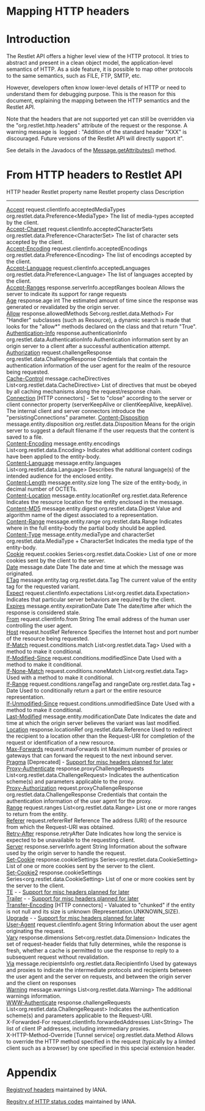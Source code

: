 Mapping HTTP headers
====================

Introduction
============

The Restlet API offers a higher level view of the HTTP protocol. It
tries to abstract and present in a clean object model, the
application-level semantics of HTTP. As a side feature, it is possible
to map other protocols to the same semantics, such as FILE, FTP, SMTP,
etc.

However, developers often know lower-level details of HTTP or need to
understand them for debugging purpose. This is the reason for this
document, explaining the mapping between the HTTP semantics and the
Restlet API.

Note that the headers that are not supported yet can still be overridden
via the "org.restlet.http.headers" attribute of the request or the
response. A warning message is  logged : "Addition of the standard
header "XXX" is discouraged. Future versions of the Restlet API will
directly support it".

See details in the Javadocs of the
[Message.getAttributes()](javadocs://jse/api/org/restlet/Message.html#getAttributes%28%29)
method.

From HTTP headers to Restlet API
================================

 HTTP header                                                                             Restlet property name                     Restlet property class                      Description                                                                                                                                                                                                     
 --------------------------------------------------------------------------------------- ----------------------------------------- ------------------------------------------- --------------------------------------------------------------------------------------------------------------------------------------------------------------------------------------------------------------- 
 [Accept](http://www.w3.org/Protocols/rfc2616/rfc2616-sec14.html#sec14.1)                request.clientInfo.acceptedMediaTypes     org.restlet.data.Preference\<MediaType\>    The list of media-types accepted by the client.                                                                                                                                                                 
 [Accept-Charset](http://www.w3.org/Protocols/rfc2616/rfc2616-sec14.html#sec14.2)        request.clientInfo.acceptedCharacterSets  org.restlet.data.Preference\<CharacterSet\> The list of character sets accepted by the client.                                                                                                                                                              
 [Accept-Encoding](http://www.w3.org/Protocols/rfc2616/rfc2616-sec14.html#sec14.3)       request.clientInfo.acceptedEncodings      org.restlet.data.Preference\<Encoding\>     The list of encodings accepted by the client.                                                                                                                                                                   
 [Accept-Language](http://www.w3.org/Protocols/rfc2616/rfc2616-sec14.html#sec14.4)       request.clientInfo.acceptedLanguages      org.restlet.data.Preference\<Language\>     The list of languages accepted by the client.                                                                                                                                                                   
 [Accept-Ranges](http://www.w3.org/Protocols/rfc2616/rfc2616-sec14.html#sec14.5)         response.serverInfo.acceptRanges          boolean                                     Allows the server to indicate its support for range requests                                                                                                                                                    
 [Age](http://www.w3.org/Protocols/rfc2616/rfc2616-sec14.html#sec14.6)                   response.age                              int                                         The estimated amount of time since the response was generated or revalidated by the origin server.                                                                                                              
 [Allow](http://www.w3.org/Protocols/rfc2616/rfc2616-sec14.html#sec14.7)                 response.allowedMethods                   Set\<org.restlet.data.Method\>              For "Handler" subclasses (such as Resource), a dynamic search is made that looks for the "allow\*" methods declared on the class and that return "True".                                                        
 [Authentication-Info](http://tools.ietf.org/html/rfc2617#section-3.2.3)                 response.authenticationInfo               org.restlet.data.AuthenticationInfo         Authentication information sent by an origin server to a client after a successful authentication attempt.                                                                                                      
 [Authorization](http://www.w3.org/Protocols/rfc2616/rfc2616-sec14.html#sec14.8)         request.challengeResponse                 org.restlet.data.ChallengeResponse          Credentials that contain the authentication information of the user agent for the realm of the resource being requested.                                                                                        
 [Cache-Control](http://www.w3.org/Protocols/rfc2616/rfc2616-sec14.html#sec14.9)         message.cacheDirectives                   List\<org.restlet.data.CacheDirective\>     List of directives that must be obeyed by all caching mechanisms along the request/response chain.                                                                                                              
 [Connection](http://www.w3.org/Protocols/rfc2616/rfc2616-sec14.html#sec14.10)           [HTTP connectors]                         -                                           Set to "close" according to the server or client connector property (serverKeepAlive or clientKeepAlive, keepAlive). The internal client and server connectors introduce the "persistingConnections" parameter. 
 [Content-Disposition](http://www.w3.org/Protocols/rfc2616/rfc2616-sec19.html#sec19.5.1) message.entity.disposition                org.restlet.data.Disposition                Means for the origin server to suggest a default filename if the user requests that the content is saved to a file.                                                                                             
 [Content-Encoding](http://www.w3.org/Protocols/rfc2616/rfc2616-sec14.html#sec14.11)     message.entity.encodings                  List\<org.restlet.data.Encoding\>           Indicates what additional content codings have been applied to the entity-body.                                                                                                                                 
 [Content-Language](http://www.w3.org/Protocols/rfc2616/rfc2616-sec14.html#sec14.12)     message.entity.languages                  List\<org.restlet.data.Language\>           Describes the natural language(s) of the intended audience for the enclosed entity.                                                                                                                             
 [Content-Length](http://www.w3.org/Protocols/rfc2616/rfc2616-sec14.html#sec14.13)       message.entity.size                       long                                        The size of the entity-body, in decimal number of OCTETs.                                                                                                                                                       
 [Content-Location](http://www.w3.org/Protocols/rfc2616/rfc2616-sec14.html#sec14.14)     message.entity.locationRef                org.restlet.data.Reference                  Indicates the resource location for the entity enclosed in the message.                                                                                                                                         
 [Content-MD5](http://www.w3.org/Protocols/rfc2616/rfc2616-sec14.html#sec14.15)          message.entity.digest                     org.restlet.data.Digest                     Value and algorithm name of the digest associated to a representation.                                                                                                                                          
 [Content-Range](http://www.w3.org/Protocols/rfc2616/rfc2616-sec14.html#sec14.15)        message.entity.range                      org.restlet.data.Range                      Indicates where in the full entity-body the partial body should be applied.                                                                                                                                     
 [Content-Type](http://www.w3.org/Protocols/rfc2616/rfc2616-sec14.html#sec14.17)         message.entity.mediaType and characterSet org.restlet.data.MediaType + CharacterSet   Indicates the media type of the entity-body.                                                                                                                                                                    
 [Cookie](http://www.w3.org/Protocols/rfc2109/rfc2109)                                   request.cookies                           Series\<org.restlet.data.Cookie\>           List of one or more cookies sent by the client to the server.                                                                                                                                                   
 [Date](http://www.w3.org/Protocols/rfc2616/rfc2616-sec14.html#sec14.18)                 message.date                              Date                                        The date and time at which the message was originated.                                                                                                                                                          
 [ETag](http://www.w3.org/Protocols/rfc2616/rfc2616-sec14.html#sec14.19)                 message.entity.tag                        org.restlet.data.Tag                        The current value of the entity tag for the requested variant.                                                                                                                                                  
 [Expect](http://www.w3.org/Protocols/rfc2616/rfc2616-sec14.html#sec14.20)               request.clientInfo.expectations           List\<org.restlet.data.Expectation\>        Indicates that particular server behaviors are required by the client.                                                                                                                                          
 [Expires](http://www.w3.org/Protocols/rfc2616/rfc2616-sec14.html#sec14.21)              message.entity.expirationDate             Date                                        The date/time after which the response is considered stale.                                                                                                                                                     
 [From](http://www.w3.org/Protocols/rfc2616/rfc2616-sec14.html#sec14.22)                 request.clientInfo.from                   String                                      The email address of the human user controlling the user agent.                                                                                                                                                 
 [Host](http://www.w3.org/Protocols/rfc2616/rfc2616-sec14.html#sec14.23)                 request.hostRef                           Reference                                   Specifies the Internet host and port number of the resource being requested.                                                                                                                                    
 [If-Match](http://www.w3.org/Protocols/rfc2616/rfc2616-sec14.html#sec14.24)             request.conditions.match                  List\<org.restlet.data.Tag\>                Used with a method to make it conditional.                                                                                                                                                                      
 [If-Modified-Since](http://www.w3.org/Protocols/rfc2616/rfc2616-sec14.html#sec14.25)    request.conditions.modifiedSince          Date                                        Used with a method to make it conditional.                                                                                                                                                                      
 [If-None-Match](http://www.w3.org/Protocols/rfc2616/rfc2616-sec14.html#sec14.26)        request.conditions.noneMatch              List\<org.restlet.data.Tag\>                Used with a method to make it conditional.                                                                                                                                                                      
 [If-Range](http://www.w3.org/Protocols/rfc2616/rfc2616-sec14.html#sec14.27)             request.conditions.rangeTag and rangeDate org.restlet.data.Tag + Date                 Used to conditionally return a part or the entire resource representation.                                                                                                                                      
 [If-Unmodified-Since](http://www.w3.org/Protocols/rfc2616/rfc2616-sec14.html#sec14.28)  request.conditions.unmodifiedSince        Date                                        Used with a method to make it conditional.                                                                                                                                                                      
 [Last-Modified](http://www.w3.org/Protocols/rfc2616/rfc2616-sec14.html#sec14.1)         message.entity.modificationDate           Date                                        Indicates the date and time at which the origin server believes the variant was last modified.                                                                                                                  
 [Location](http://www.w3.org/Protocols/rfc2616/rfc2616-sec14.html#sec14.30)             response.locationRef                      org.restlet.data.Reference                  Used to redirect the recipient to a location other than the Request-URI for completion of the request or identification of a new resource.                                                                      
 [Max-Forwards](http://www.w3.org/Protocols/rfc2616/rfc2616-sec14.html#sec14.31)         request.maxForwards                       int                                         Maximum number of proxies or gateways that can forward the request to the next inbound server.                                                                                                                  
 [Pragma](http://www.w3.org/Protocols/rfc2616/rfc2616-sec14.html#sec14.32)               [Deprecated]                              -                                           [Support for misc headers planned for later](http://restlet.tigris.org/issues/show_bug.cgi?id=282)                                                                                                              
 [Proxy-Authenticate](http://www.w3.org/Protocols/rfc2616/rfc2616-sec14.html#sec14.33)   response.proxyChallengeRequests           List\<org.restlet.data.ChallengeRequest\>   Indicates the authentication scheme(s) and parameters applicable to the proxy.                                                                                                                                  
 [Proxy-Authorization](http://www.w3.org/Protocols/rfc2616/rfc2616-sec14.html#sec14.34)  request.proxyChallengeResponse            org.restlet.data.ChallengeResponse          Credentials that contain the authentication information of the user agent for the proxy.                                                                                                                        
 [Range](http://www.w3.org/Protocols/rfc2616/rfc2616-sec14.html#sec14.35)                request.ranges                            List\<org.restlet.data.Range\>              List one or more ranges to return from the entity.                                                                                                                                                              
 [Referer](http://www.w3.org/Protocols/rfc2616/rfc2616-sec14.html#sec14.36)              request.refererRef                        Reference                                   The address (URI) of the resource from which the Request-URI was obtained.                                                                                                                                      
 [Retry-After](http://www.w3.org/Protocols/rfc2616/rfc2616-sec14.html#sec14.37)          response.retryAfter                       Date                                        Indicates how long the service is expected to be unavailable to the requesting client.                                                                                                                          
 [Server](http://www.w3.org/Protocols/rfc2616/rfc2616-sec14.html#sec14.38)               response.serverInfo.agent                 String                                      Information about the software used by the origin server to handle the request.                                                                                                                                 
 [Set-Cookie](http://www.w3.org/Protocols/rfc2109/rfc2109)                               response.cookieSettings                   Series\<org.restlet.data.CookieSetting\>    List of one or more cookies sent by the server to the client.                                                                                                                                                   
 [Set-Cookie2](http://www.ietf.org/rfc/rfc2965.txt)                                      response.cookieSettings                   Series\<org.restlet.data.CookieSetting\>    List of one or more cookies sent by the server to the client.                                                                                                                                                   
 [TE](http://www.w3.org/Protocols/rfc2616/rfc2616-sec14.html#sec14.39)                   -                                         -                                           [Support for misc headers planned for later](http://restlet.tigris.org/issues/show_bug.cgi?id=282)                                                                                                              
 [Trailer](http://www.w3.org/Protocols/rfc2616/rfc2616-sec14.html#sec14.40)              -                                         -                                           [Support for misc headers planned for later](http://restlet.tigris.org/issues/show_bug.cgi?id=282)                                                                                                              
 [Transfer-Encoding](http://www.w3.org/Protocols/rfc2616/rfc2616-sec14.html#sec14.41)    [HTTP connectors]                         -                                           Valuated to "chunked" if the entity is not null and its size is unknown (Representation.UNKNOWN\_SIZE).                                                                                                         
 [Upgrade](http://www.w3.org/Protocols/rfc2616/rfc2616-sec14.html#sec14.42)              -                                         -                                           [Support for misc headers planned for later](http://restlet.tigris.org/issues/show_bug.cgi?id=282)                                                                                                              
 [User-Agent](http://www.w3.org/Protocols/rfc2616/rfc2616-sec14.html#sec14.43)           request.clientInfo.agent                  String                                      Information about the user agent originating the request.                                                                                                                                                       
 [Vary](http://www.w3.org/Protocols/rfc2616/rfc2616-sec14.html#sec14.44)                 response.dimensions                       Set\<org.restlet.data.Dimension\>           Indicates the set of request-header fields that fully determines, while the response is fresh, whether a cache is permitted to use the response to reply to a subsequent request without revalidation.          
 [Via](http://www.w3.org/Protocols/rfc2616/rfc2616-sec14.html#sec14.45)                  message.recipientsInfo                    org.restlet.data.RecipientInfo              Used by gateways and proxies to indicate the intermediate protocols and recipients between the user agent and the server on requests, and between the origin server and the client on responses                 
 [Warning](http://www.w3.org/Protocols/rfc2616/rfc2616-sec14.html#sec14.46)              message.warnings                          List\<org.restlet.data.Warning\>            The additional warnings information.                                                                                                                                                                            
 [WWW-Authenticate](http://www.w3.org/Protocols/rfc2616/rfc2616-sec14.html#sec14.47)     response.challengeRequests                List\<org.restlet.data.ChallengeRequest\>   Indicates the authentication scheme(s) and parameters applicable to the Request-URI.                                                                                                                            
 X-Forwarded-For                                                                         request.clientInfo.forwardedAddresses     List\<String\>                              The list of client IP addresses, including intermediary proxies.                                                                                                                                                
 X-HTTP-Method-Override                                                                  [Tunnel service]                          org.restlet.data.Method                     Allows to override the HTTP method specified in the request (typically by a limited client such as a browser) by one specified in this special extension header.                                                

Appendix
========

[Registry](http://www.iana.org/assignments/message-headers/perm-headers.html)[of
headers](http://www.iana.org/assignments/message-headers/perm-headers.html)
maintained by IANA.

[Regsitry of HTTP status
codes](http://www.iana.org/assignments/http-status-codes)
maintained by IANA.

